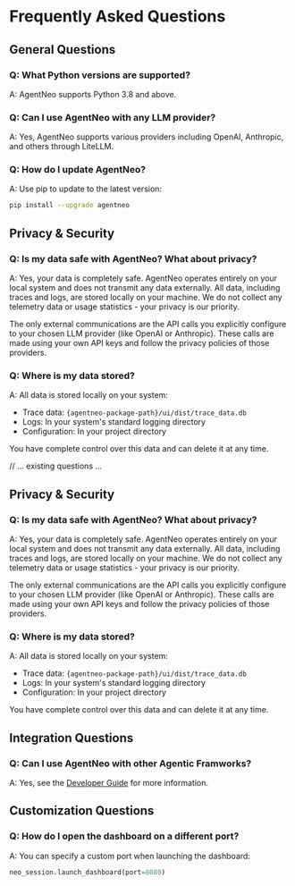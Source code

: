 # Frequently Asked Questions

## General Questions

### Q: What Python versions are supported?
A: AgentNeo supports Python 3.8 and above.

### Q: Can I use AgentNeo with any LLM provider?
A: Yes, AgentNeo supports various providers including OpenAI, Anthropic, and others through LiteLLM.

### Q: How do I update AgentNeo?
A: Use pip to update to the latest version:
```bash
pip install --upgrade agentneo
```

## Privacy & Security

### Q: Is my data safe with AgentNeo? What about privacy?
A: Yes, your data is completely safe. AgentNeo operates entirely on your local system and does not transmit any data externally. All data, including traces and logs, are stored locally on your machine. We do not collect any telemetry data or usage statistics - your privacy is our priority.

The only external communications are the API calls you explicitly configure to your chosen LLM provider (like OpenAI or Anthropic). These calls are made using your own API keys and follow the privacy policies of those providers.

### Q: Where is my data stored?
A: All data is stored locally on your system:
- Trace data: `{agentneo-package-path}/ui/dist/trace_data.db`
- Logs: In your system's standard logging directory
- Configuration: In your project directory

You have complete control over this data and can delete it at any time.

// ... existing questions ...

## Privacy & Security

### Q: Is my data safe with AgentNeo? What about privacy?
A: Yes, your data is completely safe. AgentNeo operates entirely on your local system and does not transmit any data externally. All data, including traces and logs, are stored locally on your machine. We do not collect any telemetry data or usage statistics - your privacy is our priority.

The only external communications are the API calls you explicitly configure to your chosen LLM provider (like OpenAI or Anthropic). These calls are made using your own API keys and follow the privacy policies of those providers.

### Q: Where is my data stored?
A: All data is stored locally on your system:
- Trace data: `{agentneo-package-path}/ui/dist/trace_data.db`
- Logs: In your system's standard logging directory
- Configuration: In your project directory

You have complete control over this data and can delete it at any time.

## Integration Questions

### Q: Can I use AgentNeo with other Agentic Framworks?
A: Yes, see the [Developer Guide](../developer-guide/advanced-usage.md) for more information.

## Customization Questions

### Q: How do I open the dashboard on a different port?
A: You can specify a custom port when launching the dashboard:
```python
neo_session.launch_dashboard(port=8080)
```